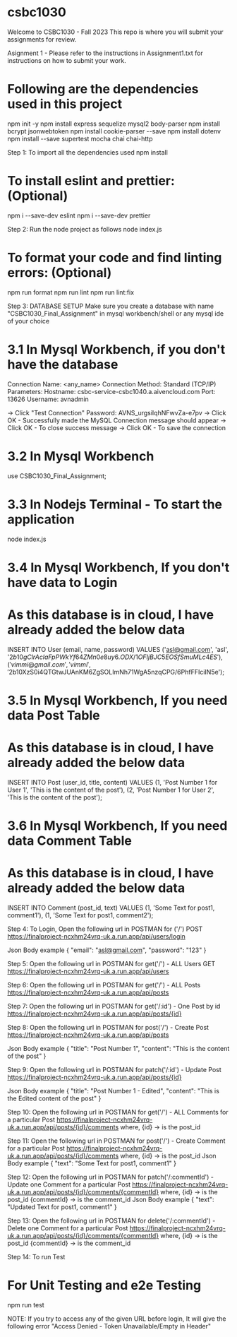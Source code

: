 # csbc1030

Welcome to CSBC1030 - Fall 2023
This repo is where you will submit your assignments for review.

Asignment 1 - Please refer to the instructions in Assignment1.txt for instructions on how to submit your work.

# Following are the dependencies used in this project
npm init -y
npm install express sequelize mysql2 body-parser
npm install bcrypt jsonwebtoken
npm install cookie-parser --save
npm install dotenv
npm install --save supertest mocha chai chai-http

Step 1: To import all the dependencies used
npm install

# To install eslint and prettier: (Optional)

npm i --save-dev eslint
npm i --save-dev prettier

Step 2: Run the node project as follows
node index.js

# To format your code and find linting errors: (Optional)

npm run format
npm run lint
npm run lint:fix

Step 3: DATABASE SETUP
Make sure you create a database with name "CSBC1030_Final_Assignment" in mysql workbench/shell or any mysql ide of your choice

# 3.1 In Mysql Workbench, if you don't have the database

Connection Name: <any_name>
Connection Method: Standard (TCP/IP)
Parameters:
    Hostname: csbc-service-csbc1040.a.aivencloud.com
    Port: 13626
    Username: avnadmin

-> Click "Test Connection"
Password: AVNS_urgsiIqhNFwvZa-e7pv
-> Click OK - Successfully made the MySQL Connection message should appear
-> Click OK - To close success message
-> Click OK - To save the connection

# 3.2 In Mysql Workbench

use CSBC1030_Final_Assignment;

# 3.3 In Nodejs Terminal - To start the application

node index.js

# 3.4 In Mysql Workbench, If you don't have data to Login
# As this database is in cloud, I have already added the below data
INSERT INTO User (email, name, password) VALUES
('asl@gmail.com', 'asl', '$2b$10$gClrAclaFpPWkYf64ZMn0e8uy6.ODX/1OFIjBJC5EOSfSmuMLc4ES'),
('vimmi@gmail.com', 'vimmi', '$2b$10$XzS0i4QTGtwJUAnKM6ZgSOLImNh71WgA5nzqCPG/6PhfFFIciIN5e');

# 3.5 In Mysql Workbench, If you need data Post Table
# As this database is in cloud, I have already added the below data
INSERT INTO Post (user_id, title, content) VALUES
(1, 'Post Number 1 for User 1', 'This is the content of the post'),
(2, 'Post Number 1 for User 2', 'This is the content of the post');

# 3.6 In Mysql Workbench, If you need data Comment Table
# As this database is in cloud, I have already added the below data
INSERT INTO Comment (post_id, text) VALUES
(1, 'Some Text for post1, comment1'),
(1, 'Some Text for post1, comment2');

Step 4: To Login, Open the following url in POSTMAN for ('/')
POST
https://finalproject-ncxhm24vrq-uk.a.run.app/api/users/login

Json Body example
{
"email": "asl@gmail.com",
"password": "123"
}

Step 5: Open the following url in POSTMAN for get('/') - ALL Users
GET
https://finalproject-ncxhm24vrq-uk.a.run.app/api/users

Step 6: Open the following url in POSTMAN for get('/') - ALL Posts
https://finalproject-ncxhm24vrq-uk.a.run.app/api/posts

Step 7: Open the following url in POSTMAN for get('/:id') - One Post by id
https://finalproject-ncxhm24vrq-uk.a.run.app/api/posts/{id}

Step 8: Open the following url in POSTMAN for post('/') - Create Post
https://finalproject-ncxhm24vrq-uk.a.run.app/api/posts

Json Body example
{
"title": "Post Number 1",
"content": "This is the content of the post"
}

Step 9: Open the following url in POSTMAN for patch('/:id') - Update Post
https://finalproject-ncxhm24vrq-uk.a.run.app/api/posts/{id}

Json Body example
{
"title": "Post Number 1 - Edited",
"content": "This is the Edited content of the post"
}

Step 10: Open the following url in POSTMAN for get('/') - ALL Comments for a particular Post
https://finalproject-ncxhm24vrq-uk.a.run.app/api/posts/{id}/comments
where, {id} -> is the post_id

Step 11: Open the following url in POSTMAN for post('/') - Create Comment for a particular Post
https://finalproject-ncxhm24vrq-uk.a.run.app/api/posts/{id}/comments
where, {id} -> is the post_id
Json Body example
{
"text": "Some Text for post1, comment1"
}

Step 12: Open the following url in POSTMAN for patch('/:commentId') - Update one Comment for a particular Post
https://finalproject-ncxhm24vrq-uk.a.run.app/api/posts/{id}/comments/{commentId}
where, {id} -> is the post_id
{commentId} -> is the comment_id
Json Body example
{
"text": "Updated Text for post1, comment1"
}

Step 13: Open the following url in POSTMAN for delete('/:commentId') - Delete one Comment for a particular Post
https://finalproject-ncxhm24vrq-uk.a.run.app/api/posts/{id}/comments/{commentId}
where, {id} -> is the post_id
{commentId} -> is the comment_id

Step 14: To run Test

# For Unit Testing and e2e Testing

npm run test

NOTE:
If you try to access any of the given URL before login, It will give the following error
"Access Denied - Token Unavailable/Empty in Header"

